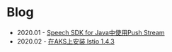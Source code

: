 # Blog
* 2020.01 - [Speech SDK for Java中使用Push Stream](https://github.com/radezheng/blog/blob/master/Speech/Speech%20SDK%20for%20Java%20%E4%B8%AD%E4%BD%BF%E7%94%A8Push%20Stream.md#speech-sdk-for-java-%E4%B8%AD%E4%BD%BF%E7%94%A8-push-stream)
* 2020.02 - [在AKS上安装 Istio 1.4.3](https://github.com/radezheng/blog/blob/master/Istio/Istio%201.4.3%20on%20AKS.md#istio-143-on-aks)
